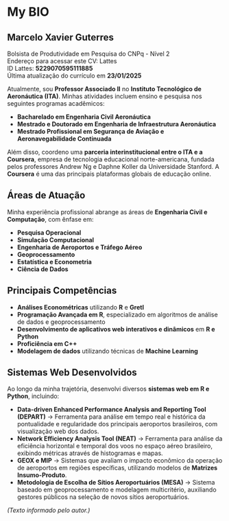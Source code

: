 # My BIO

## Marcelo Xavier Guterres

Bolsista de Produtividade em Pesquisa do CNPq - Nível 2  
Endereço para acessar este CV: Lattes  
ID Lattes: **5229070595111885**  
Última atualização do currículo em **23/01/2025**

Atualmente, sou **Professor Associado II** no **Instituto Tecnológico de Aeronáutica (ITA)**. Minhas atividades incluem ensino e pesquisa nos seguintes programas acadêmicos:

* **Bacharelado em Engenharia Civil Aeronáutica**
* **Mestrado e Doutorado em Engenharia de Infraestrutura Aeronáutica**
* **Mestrado Profissional em Segurança de Aviação e Aeronavegabilidade Continuada**

Além disso, coordeno uma **parceria interinstitucional entre o ITA e a Coursera**, empresa de tecnologia educacional norte-americana, fundada pelos professores Andrew Ng e Daphne Koller da Universidade Stanford. A **Coursera** é uma das principais plataformas globais de educação online.

## Áreas de Atuação

Minha experiência profissional abrange as áreas de **Engenharia Civil e Computação**, com ênfase em:

* **Pesquisa Operacional**
* **Simulação Computacional**
* **Engenharia de Aeroportos e Tráfego Aéreo**
* **Geoprocessamento**
* **Estatística e Econometria**
* **Ciência de Dados**

## Principais Competências

* **Análises Econométricas** utilizando **R** e **Gretl**
* **Programação Avançada em R**, especializado em algoritmos de análise de dados e geoprocessamento
* **Desenvolvimento de aplicativos web interativos e dinâmicos** em **R e Python**
* **Proficiência em C++**
* **Modelagem de dados** utilizando técnicas de **Machine Learning**

## Sistemas Web Desenvolvidos

Ao longo da minha trajetória, desenvolvi diversos **sistemas web em R e Python**, incluindo:

* **Data-driven Enhanced Performance Analysis and Reporting Tool (DEPART)** → Ferramenta para análise em tempo real e histórica da pontualidade e regularidade dos principais aeroportos brasileiros, com visualização web dos dados.
* **Network Efficiency Analysis Tool (NEAT)** → Ferramenta para análise da eficiência horizontal e temporal dos voos no espaço aéreo brasileiro, exibindo métricas através de histogramas e mapas.
* **GEOX e MIP** → Sistemas que avaliam o impacto econômico da operação de aeroportos em regiões específicas, utilizando modelos de **Matrizes Insumo-Produto**.
* **Metodologia de Escolha de Sítios Aeroportuários (MESA)** → Sistema baseado em geoprocessamento e modelagem multicritério, auxiliando gestores públicos na seleção de novos sítios aeroportuários.

*(Texto informado pelo autor.)*

